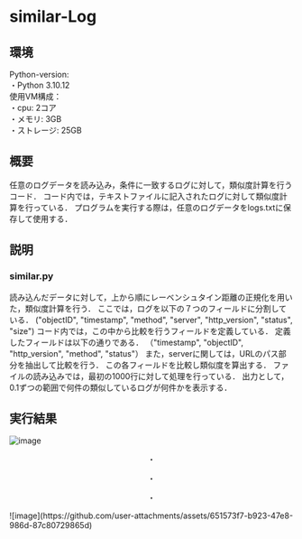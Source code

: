 # similar-Log

## 環境
Python-version:  
・Python 3.10.12  
使用VM構成：  
・cpu: 2コア  
・メモリ: 3GB  
・ストレージ: 25GB  

## 概要
任意のログデータを読み込み，条件に一致するログに対して，類似度計算を行うコード．
コード内では，テキストファイルに記入されたログに対して類似度計算を行っている．
プログラムを実行する際は，任意のログデータをlogs.txtに保存して使用する．

## 説明
### similar.py
読み込んだデータに対して，上から順にレーベンシュタイン距離の正規化を用いた，類似度計算を行う．
ここでは，ログを以下の７つのフィールドに分割している．
("objectID", "timestamp", "method", "server", "http_version", "status", "size")
コード内では，この中から比較を行うフィールドを定義している．
定義したフィールドは以下の通りである．
（"timestamp", "objectID", "http_version", "method", "status"）
また，serverに関しては，URLのパス部分を抽出して比較を行う．
この各フィールドを比較し類似度を算出する．
ファイルの読み込みでは，最初の1000行に対して処理を行っている．
出力として，0.1ずつの範囲で何件の類似しているログが何件かを表示する．


## 実行結果

![image](https://github.com/user-attachments/assets/ce2cf939-c970-426e-9971-02b56e80b802)
<p align="center">
・  
</p>   
<p align="center">
・  
</p>  
<p align="center">
・  
</p>  
![image](https://github.com/user-attachments/assets/651573f7-b923-47e8-986d-87c80729865d)

